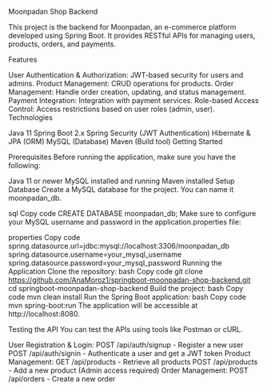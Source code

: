 Moonpadan Shop Backend

This project is the backend for Moonpadan, an e-commerce platform developed using Spring Boot. It provides RESTful APIs for managing users, products, orders, and payments.

Features

User Authentication & Authorization: JWT-based security for users and admins.
Product Management: CRUD operations for products.
Order Management: Handle order creation, updating, and status management.
Payment Integration: Integration with payment services.
Role-based Access Control: Access restrictions based on user roles (admin, user).
Technologies

Java 11
Spring Boot 2.x
Spring Security (JWT Authentication)
Hibernate & JPA (ORM)
MySQL (Database)
Maven (Build tool)
Getting Started

Prerequisites
Before running the application, make sure you have the following:

Java 11 or newer
MySQL installed and running
Maven installed
Setup Database
Create a MySQL database for the project. You can name it moonpadan_db.

sql
Copy code
CREATE DATABASE moonpadan_db;
Make sure to configure your MySQL username and password in the application.properties file:

properties
Copy code
spring.datasource.url=jdbc:mysql://localhost:3306/moonpadan_db
spring.datasource.username=your_mysql_username
spring.datasource.password=your_mysql_password
Running the Application
Clone the repository:
bash
Copy code
git clone https://github.com/AnaMoroz1/springboot-moonpadan-shop-backend.git
cd springboot-moonpadan-shop-backend
Build the project:
bash
Copy code
mvn clean install
Run the Spring Boot application:
bash
Copy code
mvn spring-boot:run
The application will be accessible at http://localhost:8080.

Testing the API
You can test the APIs using tools like Postman or cURL.

User Registration & Login:
POST /api/auth/signup - Register a new user
POST /api/auth/signin - Authenticate a user and get a JWT token
Product Management:
GET /api/products - Retrieve all products
POST /api/products - Add a new product (Admin access required)
Order Management:
POST /api/orders - Create a new order